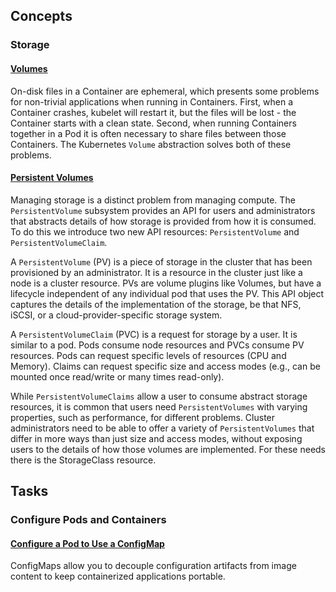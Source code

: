 ## Concepts

### Storage

#### [Volumes](https://kubernetes.io/docs/concepts/storage/volumes/)

On-disk files in a Container are ephemeral, which presents some problems for non-trivial applications when running in Containers. First, when a Container crashes, kubelet will restart it, but the files will be lost - the Container starts with a clean state. Second, when running Containers together in a Pod it is often necessary to share files between those Containers. The Kubernetes `Volume` abstraction solves both of these problems.

#### [Persistent Volumes](https://kubernetes.io/docs/concepts/storage/persistent-volumes/)

Managing storage is a distinct problem from managing compute. The `PersistentVolume` subsystem provides an API for users and administrators that abstracts details of how storage is provided from how it is consumed. To do this we introduce two new API resources: `PersistentVolume` and `PersistentVolumeClaim`.

A `PersistentVolume` (PV) is a piece of storage in the cluster that has been provisioned by an administrator. It is a resource in the cluster just like a node is a cluster resource. PVs are volume plugins like Volumes, but have a lifecycle independent of any individual pod that uses the PV. This API object captures the details of the implementation of the storage, be that NFS, iSCSI, or a cloud-provider-specific storage system.

A `PersistentVolumeClaim` (PVC) is a request for storage by a user. It is similar to a pod. Pods consume node resources and PVCs consume PV resources. Pods can request specific levels of resources (CPU and Memory). Claims can request specific size and access modes (e.g., can be mounted once read/write or many times read-only).

While `PersistentVolumeClaims` allow a user to consume abstract storage resources, it is common that users need `PersistentVolumes` with varying properties, such as performance, for different problems. Cluster administrators need to be able to offer a variety of `PersistentVolumes` that differ in more ways than just size and access modes, without exposing users to the details of how those volumes are implemented. For these needs there is the StorageClass resource.

## Tasks

### Configure Pods and Containers

#### [Configure a Pod to Use a ConfigMap](https://kubernetes.io/docs/tasks/configure-pod-container/configure-pod-configmap/)

ConfigMaps allow you to decouple configuration artifacts from image content to keep containerized applications portable.
